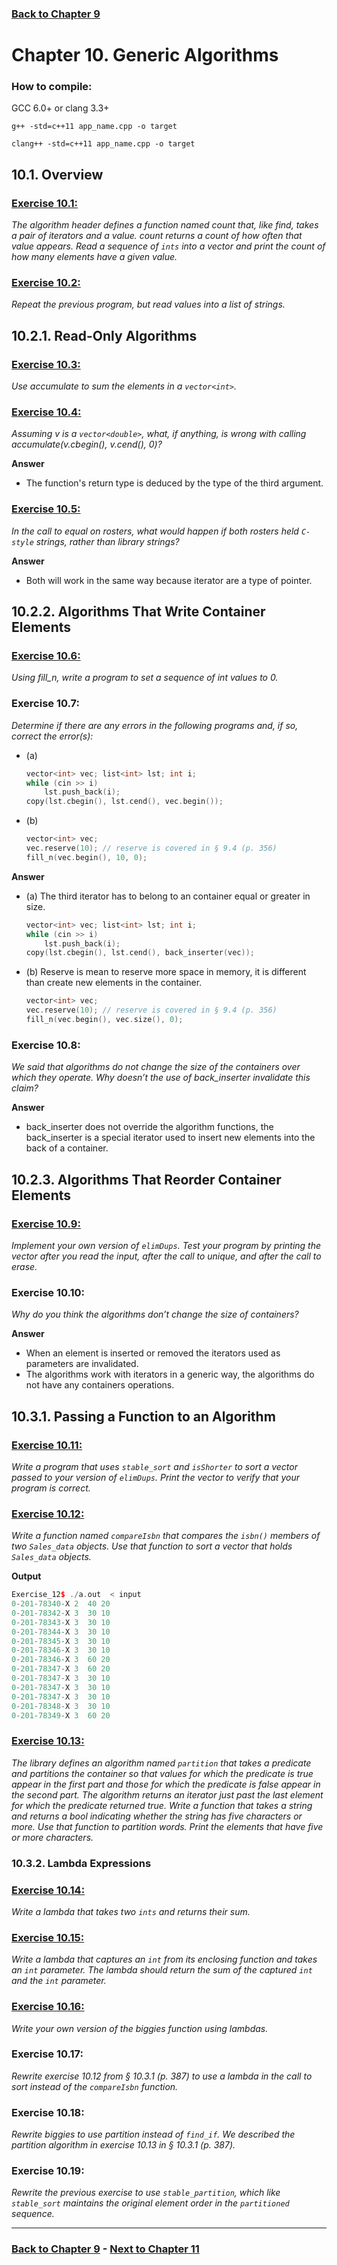 
### [Back to Chapter 9](../Chapter_09/README.md)

# Chapter 10. Generic Algorithms

### How to compile:

GCC 6.0+ or clang 3.3+

`g++ -std=c++11 app_name.cpp -o target`

`clang++ -std=c++11 app_name.cpp -o target`

## 10.1. Overview

### [Exercise 10.1:](Exercise_01/Ex_01.cpp)

*The algorithm header defines a function named count that, like find, takes a pair of iterators and a value. count returns a count of how often that value appears. Read a sequence of `ints` into a vector and print the count of how many elements have a given value.*

### [Exercise 10.2:](Exercise_02/Ex_02.cpp) 

*Repeat the previous program, but read values into a list of
strings.*

## 10.2.1. Read-Only Algorithms

### [Exercise 10.3:](Exercise_03/Ex_03.cpp) 

*Use accumulate to sum the elements in a `vector<int>`.*

### [Exercise 10.4:](Exercise_04/Ex_04.cpp)

*Assuming v is a `vector<double>`, what, if anything, is wrong with calling accumulate(v.cbegin(), v.cend(), 0)?*

**Answer**
- The function's return type is deduced by the type of the third argument.

### [Exercise 10.5:](Exercise_05/Ex_05.cpp)

*In the call to equal on rosters, what would happen if both rosters held `C-style` strings, rather than library strings?*

**Answer**
- Both will work in the same way because iterator are a type of pointer.

## 10.2.2. Algorithms That Write Container Elements

### [Exercise 10.6:](Exercise_06/Ex_06.cpp)

*Using fill_n, write a program to set a sequence of int values to 0.*

### Exercise 10.7: 

*Determine if there are any errors in the following programs
and, if so, correct the error(s):*

- (a)
    ```cpp
    vector<int> vec; list<int> lst; int i;
    while (cin >> i)
        lst.push_back(i);
    copy(lst.cbegin(), lst.cend(), vec.begin());
    ```
- (b)
    ```cpp
    vector<int> vec;
    vec.reserve(10); // reserve is covered in § 9.4 (p. 356)
    fill_n(vec.begin(), 10, 0);
    ```
**Answer**

- (a) The third iterator has to belong to an container equal or greater in size.
    ```cpp
    vector<int> vec; list<int> lst; int i;
    while (cin >> i)
        lst.push_back(i);
    copy(lst.cbegin(), lst.cend(), back_inserter(vec));
    ```
- (b) Reserve is mean to reserve more space in memory, it is different than create new elements in the container.
    ```cpp
    vector<int> vec;
    vec.reserve(10); // reserve is covered in § 9.4 (p. 356)
    fill_n(vec.begin(), vec.size(), 0);
    ```

### Exercise 10.8: 

*We said that algorithms do not change the size of the containers over which they operate. Why doesn’t the use of back_inserter invalidate this claim?*

**Answer**
- back_inserter does not override the algorithm functions, the back_inserter is a special iterator used to insert new elements into the back of a container.

## 10.2.3. Algorithms That Reorder Container Elements

### [Exercise 10.9:](Exercise_09/Ex_09.cpp)

*Implement your own version of `elimDups`. Test your program by printing the vector after you read the input, after the call to unique, and after the call to erase.*


### Exercise 10.10: 

*Why do you think the algorithms don’t change the size of containers?*

**Answer**
- When an element is inserted or removed the iterators used as parameters are invalidated.
- The algorithms work with iterators in a generic way, the algorithms do not have any containers operations.

## 10.3.1. Passing a Function to an Algorithm

### [Exercise 10.11:](Exercise_11/Ex_11.cpp)

*Write a program that uses `stable_sort` and `isShorter` to sort a vector passed to your version of `elimDups`. Print the vector to verify that your program is correct.*

### [Exercise 10.12:](Exercise_12/Ex_12.cpp)

*Write a function named `compareIsbn` that compares the `isbn()` members of two `Sales_data` objects. Use that function to sort a vector that holds `Sales_data` objects.*

**Output**

```cpp
Exercise_12$ ./a.out  < input 
0-201-78340-X 2  40 20
0-201-78342-X 3  30 10
0-201-78343-X 3  30 10
0-201-78344-X 3  30 10
0-201-78345-X 3  30 10
0-201-78346-X 3  30 10
0-201-78346-X 3  60 20
0-201-78347-X 3  60 20
0-201-78347-X 3  30 10
0-201-78347-X 3  30 10
0-201-78347-X 3  30 10
0-201-78348-X 3  30 10
0-201-78349-X 3  60 20
```

### [Exercise 10.13:](Exercise_13/Ex_13.cpp)

*The library defines an algorithm named `partition` that takes a predicate and partitions the container so that values for which the predicate is true appear in the first part and those for which the predicate is false appear in the second part. The algorithm returns an iterator just past the last element for which the predicate returned true. Write a function that takes a string and returns a bool indicating whether the string has five characters or more. Use that function to partition words. Print the elements that have five or more characters.*

### 10.3.2. Lambda Expressions

### [Exercise 10.14:](Exercise_14/Ex_14.cpp)

*Write a lambda that takes two `ints` and returns their sum.*

### [Exercise 10.15:](Exercise_15/Ex_15.cpp)

*Write a lambda that captures an `int` from its enclosing function and takes an `int` parameter. The lambda should return the sum of the captured `int` and the `int` parameter.*

### [Exercise 10.16:](Exercise_16/Ex_16.cpp)

*Write your own version of the biggies function using lambdas.*

### Exercise 10.17: 

*Rewrite exercise 10.12 from § 10.3.1 (p. 387) to use a lambda in the call to sort instead of the `compareIsbn` function.*

### Exercise 10.18: 

*Rewrite biggies to use partition instead of `find_if`. We described the partition algorithm in exercise 10.13 in § 10.3.1 (p. 387).*

### Exercise 10.19: 

*Rewrite the previous exercise to use `stable_partition`, which like `stable_sort` maintains the original element order in the `partitioned` sequence.*

----------------------------
### [Back to Chapter 9](../Chapter_09/README.md) - [Next to Chapter 11](../Chapter_11/README.md)